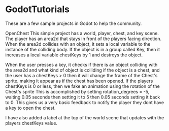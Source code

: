 # GodotTutorials

These are a few sample projects in Godot to help the community.

OpenChest
This simple project has a world, player, chest, and key scene.
The player has an area2d that stays in front of the players facing direction.
When the area2d collides with an object, it sets a local variable to the instance of the colliding body.
If the object is in a group called Key, then it increases a local variable chestKeys by 1 and destroys the object.

When the user presses a key, it checks if there is an object colliding with the area2d and what kind of object is colliding
if the object is a chest, and the user has a chestKeys > 0 then it will change the frame of the Chest's sprite. 
making it appear as if the chest has been opened.
If the players chestKeys is 0 or less, then we fake an animation using the rotation of the Chest's sprite
This is accomplished by setting rotation_degrees = -5, waiting 0.05 seconds then setting it to 5 then 0.05 seconds setting it back to 0.
This gives us a very basic feedback to notify the player they dont have a key to open the chest.

I have also added a label at the top of the world scene that updates with the players chestKeys value.
